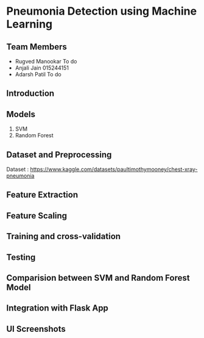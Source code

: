 # Pneumonia Detection using Machine Learning
## Team Members
- Rugved Manookar To do
- Anjali Jain     015244151
- Adarsh Patil    To do

## Introduction
## Models
1. SVM
2. Random Forest
## Dataset and Preprocessing
Dataset : https://www.kaggle.com/datasets/paultimothymooney/chest-xray-pneumonia

## Feature Extraction
## Feature Scaling
## Training and cross-validation
## Testing 
## Comparision between SVM and Random Forest Model
## Integration with Flask App
## UI Screenshots
